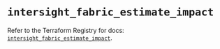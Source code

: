 # `intersight_fabric_estimate_impact`

Refer to the Terraform Registry for docs: [`intersight_fabric_estimate_impact`](https://registry.terraform.io/providers/ciscodevnet/intersight/1.0.71/docs/resources/fabric_estimate_impact).

